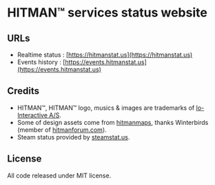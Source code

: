 # HITMAN™ services status website

## URLs

* Realtime status : [https://hitmanstat.us](https://hitmanstat.us)
* Events history : [https://events.hitmanstat.us](https://events.hitmanstat.us)

## Credits

* HITMAN™, HITMAN™ logo, musics & images are trademarks of [Io-Interactive A/S](http://www.ioi.dk/).
* Some of design assets come from [hitmanmaps](http://hitmanmaps.com/), thanks Winterbirds (member of [hitmanforum.com](http://www.hitmanforum.com/)).
* Steam status provided by [steamstat.us](https://steamstat.us/).

## License

All code released under MIT license.
